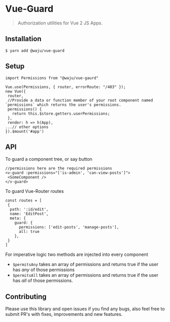 # Vue-Guard
 > Authorization utilities for Vue 2 JS Apps.
 
## Installation
 ```
 $ yarn add @waju/vue-guard
 ```
 
 ## Setup
 ```
 import Permissions from "@waju/vue-gaurd"
 
 Vue.use(Permissions, { router, errorRoute: "/403" });
 new Vue({
  router,
  //Provide a data or function member of your root component named `permissions` which returns the user's permissions.
  permissions() {
    return this.$store.getters.userPermissions;
  },
  render: h => h(App),
 ...// other options
}).$mount('#app')
```
## API
To guard a component tree, or say button
 ```
 //permissions here are the required permissions
 <v-guard :permissions="['is-admin', 'can-view-posts']">
  <SomeComponent />
 </v-guard>
```

To guard Vue-Router routes
```
const routes = [
 {
  path: ':id/edit',
  name: 'EditPost',
  meta: { 
    guard: {
      permissions: ['edit-posts', 'manage-posts'],
      all: true
    },
 }
]
```
For imperative logic two methods are injected into every component 
- `$permitsAny` takes an array of permissions and returns true if the user has *any* of those permissions
- `$permitsAll` takes an array of permissions and returns true if the user has *all* of those permissions.

## Contributing
Please use this library and open issues if you find any bugs, also feel free to submit PR's with fixes, improvements and new features.
